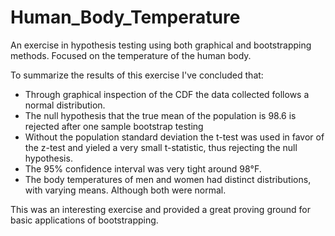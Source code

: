 # Human_Body_Temperature
An exercise in hypothesis testing using both graphical and bootstrapping methods. Focused on the temperature of the human body.

To summarize the results of this exercise I've concluded that: 
- Through graphical inspection of the CDF the data collected follows a normal distribution.
- The null hypothesis that the true mean of the population is 98.6 is rejected after one sample bootstrap testing
- Without the population standard deviation the t-test was used in favor of the z-test and yieled a very small t-statistic, thus rejecting the null hypothesis.
- The 95% confidence interval was very tight around 98°F.
- The body temperatures of men and women had distinct distributions, with varying means. Although both were normal. 

This was an interesting exercise and provided a great proving ground for basic applications of bootstrapping.
